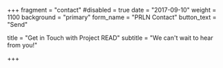 +++
fragment = "contact"
#disabled = true
date = "2017-09-10"
weight = 1100
background = "primary"
form_name = "PRLN Contact"
button_text = "Send"

title = "Get in Touch with Project READ"
subtitle  = "We can't wait to hear from you!"

+++